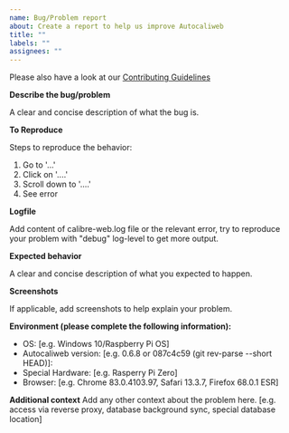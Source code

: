 ```yaml
---
name: Bug/Problem report
about: Create a report to help us improve Autocaliweb
title: ""
labels: ""
assignees: ""
---
```


Please also have a look at our [Contributing Guidelines](https://github.com/gelbphoenix/autocaliweb/blob/master/CONTRIBUTING.md)

**Describe the bug/problem**

A clear and concise description of what the bug is.

**To Reproduce**

Steps to reproduce the behavior:

1. Go to '...'
2. Click on '....'
3. Scroll down to '....'
4. See error

**Logfile**

Add content of calibre-web.log file or the relevant error, try to reproduce your problem with "debug" log-level to get more output.

**Expected behavior**

A clear and concise description of what you expected to happen.

**Screenshots**

If applicable, add screenshots to help explain your problem.

**Environment (please complete the following information):**

- OS: [e.g. Windows 10/Raspberry Pi OS]
- Autocaliweb version: [e.g. 0.6.8 or 087c4c59 (git rev-parse --short HEAD)]:
- Special Hardware: [e.g. Rasperry Pi Zero]
- Browser: [e.g. Chrome 83.0.4103.97, Safari 13.3.7, Firefox 68.0.1 ESR]

**Additional context**
Add any other context about the problem here. [e.g. access via reverse proxy, database background sync, special database location]
